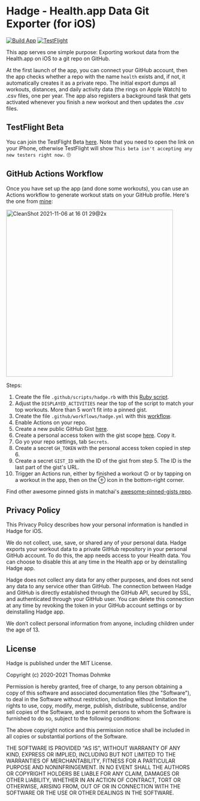 # Hadge - Health.app Data Git Exporter (for iOS)

[![Build App](https://github.com/ashtom/hadge/actions/workflows/build_app.yml/badge.svg)](https://github.com/ashtom/hadge/actions/workflows/build_app.yml)
[![TestFlight](https://shields.io/static/v1?label=TestFlight&message=Join%20Beta&color=blue)](https://testflight.apple.com/join/rFLkfNSu)

This app serves one simple purpose: Exporting workout data from the Health.app on iOS to a git repo on GitHub. 

At the first launch of the app, you can connect your GitHub account, then the app checks whether a repo with the name `health` exists and, if not, it automatically creates it as a private repo. The initial export dumps all workouts, distances, and daily activity data (the rings on Apple Watch) to .csv files, one per year. The app also registers a background task that gets activated whenever you finish a new workout and then updates the .csv files. 

## TestFlight Beta

You can join the TestFlight Beta [here](https://testflight.apple.com/join/rFLkfNSu). Note that you need to open the link on your iPhone, otherwise TestFlight will show `This beta isn't accepting any new testers right now.` 🙄

## GitHub Actions Workflow

Once you have set up the app (and done some workouts), you can use an Actions workflow to generate workout stats on your GitHub profile. Here's the one from [mine](https://github.com/ashtom):

<img width="445" alt="CleanShot 2021-11-06 at 16 01 29@2x" src="https://user-images.githubusercontent.com/70720/140626256-b84c9945-898e-4570-bbdb-deab1ec3ef18.png">

Steps:

1. Create the file `.github/scripts/hadge.rb` with this [Ruby script](https://gist.github.com/ashtom/1cd9602b122082827b38eb79d605ca1a).
2. Adjust the `DISPLAYED_ACTIVITIES` near the top of the script to match your top workouts. More than 5 won't fit into a pinned gist.
3. Create the file `.github/workflows/hadge.yml` with this [workflow](https://gist.github.com/ashtom/0ca3193ce0ac76f9c6bf0b3aa9cad124).
4. Enable Actions on your repo.
5. Create a new public GitHub Gist [here](https://gist.github.com/).
6. Create a personal access token with the gist scope [here](https://github.com/settings/tokens/new). Copy it.
7. Go yo your repo settings, tab `Secrets`.
8. Create a secret `GH_TOKEN` with the personal access token copied in step 6.
9. Create a secret `GIST_ID` with the ID of the gist from step 5. The ID is the last part of the gist's URL.
10. Trigger an Actions run, either by finished a workout 🙃 or by tapping on a workout in the app, then on the ⊕ icon in the bottom-right corner.

Find other awesome pinned gists in matchai's [awesome-pinned-gists repo](https://github.com/matchai/awesome-pinned-gists).

## Privacy Policy

This Privacy Policy describes how your personal information is handled in Hadge for iOS.

We do not collect, use, save, or shared any of your personal data. Hadge exports your workout data to a private GitHub repository in your personal GitHub account. To do this, the app needs access to your Health data. You can choose to disable this at any time in the Health app or by deinstalling Hadge app.

Hadge does not collect any data for any other purposes, and does not send any data to any service other than GitHub. The connection between Hadge and GitHub is directly established through the GitHub API, secured by SSL, and authenticated through your GitHub user. You can delete this connection at any time by revoking the token in your GitHub account settings or by deinstalling Hadge app.

We don’t collect personal information from anyone, including children under the age of 13.

## License

Hadge is published under the MIT License.

Copyright (c) 2020-2021 Thomas Dohmke

Permission is hereby granted, free of charge, to any person obtaining a copy
of this software and associated documentation files (the "Software"), to deal
in the Software without restriction, including without limitation the rights
to use, copy, modify, merge, publish, distribute, sublicense, and/or sell
copies of the Software, and to permit persons to whom the Software is
furnished to do so, subject to the following conditions:

The above copyright notice and this permission notice shall be included in all
copies or substantial portions of the Software.

THE SOFTWARE IS PROVIDED "AS IS", WITHOUT WARRANTY OF ANY KIND, EXPRESS OR
IMPLIED, INCLUDING BUT NOT LIMITED TO THE WARRANTIES OF MERCHANTABILITY,
FITNESS FOR A PARTICULAR PURPOSE AND NONINFRINGEMENT. IN NO EVENT SHALL THE
AUTHORS OR COPYRIGHT HOLDERS BE LIABLE FOR ANY CLAIM, DAMAGES OR OTHER
LIABILITY, WHETHER IN AN ACTION OF CONTRACT, TORT OR OTHERWISE, ARISING FROM,
OUT OF OR IN CONNECTION WITH THE SOFTWARE OR THE USE OR OTHER DEALINGS IN THE
SOFTWARE.
